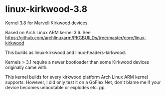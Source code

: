 linux-kirkwood-3.8
==================

Kernel 3.8 for Marvell Kirkwood devices

Based on Arch Linux ARM kernel 3.6.
See https://github.com/archlinuxarm/PKGBUILDs/tree/master/core/linux-kirkwood

This builds as linux-kirkwood and linux-headers-kirkwood.

Kernels > 3.1 require a newer bootloader than some Kirkwood devices originally came with.

This kernel builds for every kirkwood platform Arch Linux ARM kernel supports. However,
I did only test it on a GoFlex Net, don't blame me if your device becomes unbootable or explodes etc. pp.
